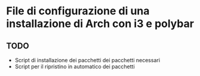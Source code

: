 # File di configurazione di una installazione di Arch con i3 e polybar

## TODO
- Script di installazione dei pacchetti dei pacchetti necessari
- Script per il ripristino in automatico dei pacchetti
